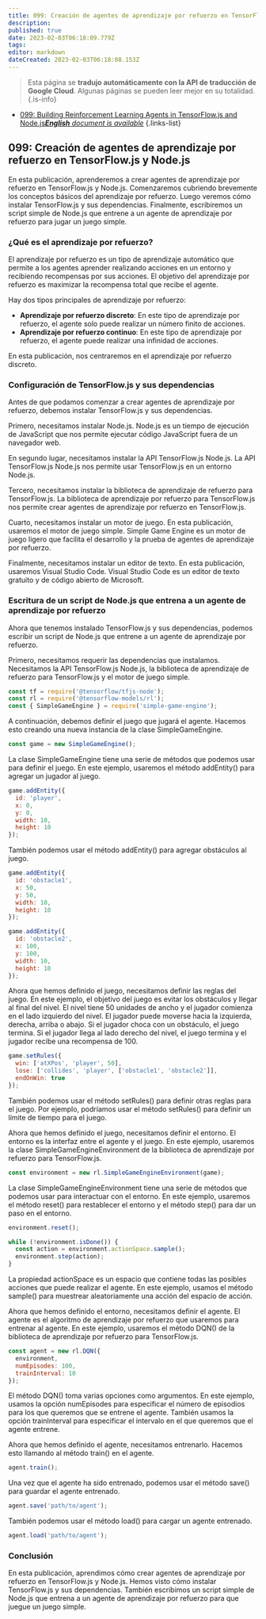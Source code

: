 ```yaml
---
title: 099: Creación de agentes de aprendizaje por refuerzo en TensorFlow.js y Node.js
description: 
published: true
date: 2023-02-03T06:18:09.779Z
tags: 
editor: markdown
dateCreated: 2023-02-03T06:18:08.153Z
---
```


> Esta página se **tradujo automáticamente con la API de traducción de Google Cloud**.
Algunas páginas se pueden leer mejor en su totalidad.{.is-info}



- [099: Building Reinforcement Learning Agents in TensorFlow.js and Node.js***English** document is available*](/en/Knowledge-base/TensorFlow-js/Learning/099-building-reinforcement-learning-agents-in-tensorflow-js-and-node-js)
{.links-list}


## 099: Creación de agentes de aprendizaje por refuerzo en TensorFlow.js y Node.js

En esta publicación, aprenderemos a crear agentes de aprendizaje por refuerzo en TensorFlow.js y Node.js. Comenzaremos cubriendo brevemente los conceptos básicos del aprendizaje por refuerzo. Luego veremos cómo instalar TensorFlow.js y sus dependencias. Finalmente, escribiremos un script simple de Node.js que entrene a un agente de aprendizaje por refuerzo para jugar un juego simple.

### ¿Qué es el aprendizaje por refuerzo?

El aprendizaje por refuerzo es un tipo de aprendizaje automático que permite a los agentes aprender realizando acciones en un entorno y recibiendo recompensas por sus acciones. El objetivo del aprendizaje por refuerzo es maximizar la recompensa total que recibe el agente.

Hay dos tipos principales de aprendizaje por refuerzo:

- **Aprendizaje por refuerzo discreto**: En este tipo de aprendizaje por refuerzo, el agente solo puede realizar un número finito de acciones.
- **Aprendizaje por refuerzo continuo**: En este tipo de aprendizaje por refuerzo, el agente puede realizar una infinidad de acciones.

En esta publicación, nos centraremos en el aprendizaje por refuerzo discreto.

### Configuración de TensorFlow.js y sus dependencias

Antes de que podamos comenzar a crear agentes de aprendizaje por refuerzo, debemos instalar TensorFlow.js y sus dependencias.

Primero, necesitamos instalar Node.js. Node.js es un tiempo de ejecución de JavaScript que nos permite ejecutar código JavaScript fuera de un navegador web.

En segundo lugar, necesitamos instalar la API TensorFlow.js Node.js. La API TensorFlow.js Node.js nos permite usar TensorFlow.js en un entorno Node.js.

Tercero, necesitamos instalar la biblioteca de aprendizaje de refuerzo para TensorFlow.js. La biblioteca de aprendizaje por refuerzo para TensorFlow.js nos permite crear agentes de aprendizaje por refuerzo en TensorFlow.js.

Cuarto, necesitamos instalar un motor de juego. En esta publicación, usaremos el motor de juego simple. Simple Game Engine es un motor de juego ligero que facilita el desarrollo y la prueba de agentes de aprendizaje por refuerzo.

Finalmente, necesitamos instalar un editor de texto. En esta publicación, usaremos Visual Studio Code. Visual Studio Code es un editor de texto gratuito y de código abierto de Microsoft.

### Escritura de un script de Node.js que entrena a un agente de aprendizaje por refuerzo

Ahora que tenemos instalado TensorFlow.js y sus dependencias, podemos escribir un script de Node.js que entrene a un agente de aprendizaje por refuerzo.

Primero, necesitamos requerir las dependencias que instalamos. Necesitamos la API TensorFlow.js Node.js, la biblioteca de aprendizaje de refuerzo para TensorFlow.js y el motor de juego simple.

```javascript
const tf = require('@tensorflow/tfjs-node');
const rl = require('@tensorflow-models/rl');
const { SimpleGameEngine } = require('simple-game-engine');
```

A continuación, debemos definir el juego que jugará el agente. Hacemos esto creando una nueva instancia de la clase SimpleGameEngine.

```javascript
const game = new SimpleGameEngine();
```

La clase SimpleGameEngine tiene una serie de métodos que podemos usar para definir el juego. En este ejemplo, usaremos el método addEntity() para agregar un jugador al juego.

```javascript
game.addEntity({
  id: 'player',
  x: 0,
  y: 0,
  width: 10,
  height: 10
});
```

También podemos usar el método addEntity() para agregar obstáculos al juego.

```javascript
game.addEntity({
  id: 'obstacle1',
  x: 50,
  y: 50,
  width: 10,
  height: 10
});

game.addEntity({
  id: 'obstacle2',
  x: 100,
  y: 100,
  width: 10,
  height: 10
});
```

Ahora que hemos definido el juego, necesitamos definir las reglas del juego. En este ejemplo, el objetivo del juego es evitar los obstáculos y llegar al final del nivel. El nivel tiene 50 unidades de ancho y el jugador comienza en el lado izquierdo del nivel. El jugador puede moverse hacia la izquierda, derecha, arriba o abajo. Si el jugador choca con un obstáculo, el juego termina. Si el jugador llega al lado derecho del nivel, el juego termina y el jugador recibe una recompensa de 100.

```javascript
game.setRules({
  win: ['atXPos', 'player', 50],
  lose: ['collides', 'player', ['obstacle1', 'obstacle2']],
  endOnWin: true
});
```

También podemos usar el método setRules() para definir otras reglas para el juego. Por ejemplo, podríamos usar el método setRules() para definir un límite de tiempo para el juego.

Ahora que hemos definido el juego, necesitamos definir el entorno. El entorno es la interfaz entre el agente y el juego. En este ejemplo, usaremos la clase SimpleGameEngineEnvironment de la biblioteca de aprendizaje por refuerzo para TensorFlow.js.

```javascript
const environment = new rl.SimpleGameEngineEnvironment(game);
```

La clase SimpleGameEngineEnvironment tiene una serie de métodos que podemos usar para interactuar con el entorno. En este ejemplo, usaremos el método reset() para restablecer el entorno y el método step() para dar un paso en el entorno.

```javascript
environment.reset();

while (!environment.isDone()) {
  const action = environment.actionSpace.sample();
  environment.step(action);
}
```

La propiedad actionSpace es un espacio que contiene todas las posibles acciones que puede realizar el agente. En este ejemplo, usamos el método sample() para muestrear aleatoriamente una acción del espacio de acción.

Ahora que hemos definido el entorno, necesitamos definir el agente. El agente es el algoritmo de aprendizaje por refuerzo que usaremos para entrenar al agente. En este ejemplo, usaremos el método DQN() de la biblioteca de aprendizaje por refuerzo para TensorFlow.js.

```javascript
const agent = new rl.DQN({
  environment,
  numEpisodes: 100,
  trainInterval: 10
});
```

El método DQN() toma varias opciones como argumentos. En este ejemplo, usamos la opción numEpisodes para especificar el número de episodios para los que queremos que se entrene el agente. También usamos la opción trainInterval para especificar el intervalo en el que queremos que el agente entrene.

Ahora que hemos definido el agente, necesitamos entrenarlo. Hacemos esto llamando al método train() en el agente.

```javascript
agent.train();
```

Una vez que el agente ha sido entrenado, podemos usar el método save() para guardar el agente entrenado.

```javascript
agent.save('path/to/agent');
```

También podemos usar el método load() para cargar un agente entrenado.

```javascript
agent.load('path/to/agent');
```

### Conclusión

En esta publicación, aprendimos cómo crear agentes de aprendizaje por refuerzo en TensorFlow.js y Node.js. Hemos visto cómo instalar TensorFlow.js y sus dependencias. También escribimos un script simple de Node.js que entrena a un agente de aprendizaje por refuerzo para que juegue un juego simple.